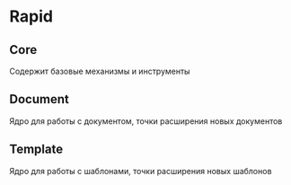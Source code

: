 # Rapid

## Core
Содержит базовые механизмы и инструменты

## Document
Ядро для работы с документом, точки расширения новых документов

## Template
Ядро для работы с шаблонами, точки расширения новых шаблонов
